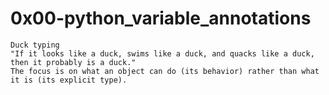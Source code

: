 # 0x00-python_variable_annotations

	Duck typing
	"If it looks like a duck, swims like a duck, and quacks like a duck, then it probably is a duck."
	The focus is on what an object can do (its behavior) rather than what it is (its explicit type).
